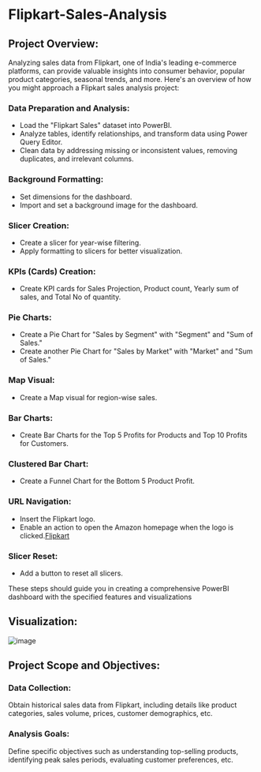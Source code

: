 # Flipkart-Sales-Analysis
## Project Overview:
Analyzing sales data from Flipkart, one of India's leading e-commerce platforms, can provide valuable insights into consumer behavior, popular product categories, seasonal trends, and more. Here's an overview of how you might approach a Flipkart sales analysis project:

### Data Preparation and Analysis:
- Load the "Flipkart Sales" dataset into PowerBI.
- Analyze tables, identify relationships, and transform data using Power Query Editor.
- Clean data by addressing missing or inconsistent values, removing duplicates, and irrelevant columns.

### Background Formatting:
- Set dimensions for the dashboard.
- Import and set a background image for the dashboard.  

### Slicer Creation:
- Create a slicer for year-wise filtering.
- Apply formatting to slicers for better visualization.

### KPIs (Cards) Creation:
- Create KPI cards for Sales Projection, Product count, Yearly sum of sales, and Total No of quantity.

### Pie Charts:
- Create a Pie Chart for "Sales by Segment" with "Segment" and "Sum of Sales."
- Create another Pie Chart for "Sales by Market" with "Market" and "Sum of Sales."

### Map Visual:
- Create a Map visual for region-wise sales.

### Bar Charts:
- Create Bar Charts for the Top 5 Profits for Products and Top 10 Profits for Customers.

### Clustered Bar Chart:
- Create a Funnel Chart for the Bottom 5 Product Profit.

### URL Navigation:
- Insert the Flipkart logo.
- Enable an action to open the Amazon homepage when the logo is clicked.[Flipkart](https://www.flipkart.com/)
### Slicer Reset:
- Add a button to reset all slicers.

These steps should guide you in creating a comprehensive PowerBI dashboard with the specified features and visualizations

## Visualization:
![image](https://github.com/MathaiyanM/Flipkart-Sales-Analysis/assets/151845071/a7e3e550-7fbb-4787-8be7-7eb45f6794eb)


## Project Scope and Objectives:

### Data Collection: 
Obtain historical sales data from Flipkart, including details like product categories, sales volume, prices, customer demographics, etc.
### Analysis Goals: 
Define specific objectives such as understanding top-selling products, identifying peak sales periods, evaluating customer preferences, etc.

